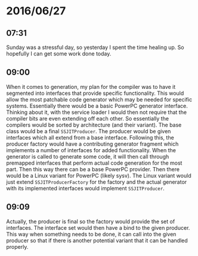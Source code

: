 # 2016/06/27

## 07:31

Sunday was a stressful day, so yesterday I spent the time healing up. So
hopefully I can get some work done today.

## 09:00

When it comes to generation, my plan for the compiler was to have it segmented
into interfaces that provide specific functionality. This would allow the most
patchable code generator which may be needed for specific systems. Essentially
there would be a basic PowerPC generator interface. Thinking about it, with
the service loader I would then not require that the compiler bits are even
extending off each other. So essentially the compilers would be sorted by
architecture (and their variant). The base class would be a final
`SSJITProducer`. The producer would be given interfaces which all extend from
a base interface. Following this, the producer factory would have a
contributing generator fragment which implements a number of interfaces for
added functionality. When the generator is called to generate some code, it
will then call through premapped interfaces that perform actual code generation
for the most part. Then this way there can be a base PowerPC provider. Then
there would be a Linux variant for PowerPC (likely sysv). The Linux variant
would just extend `SSJITProducerFactory` for the factory and the actual
generator with its implemented interfaces would implement `SSJITProducer`.

## 09:09

Actually, the producer is final so the factory would provide the set of
interfaces. The interface set would then have a bind to the given producer.
This way when something needs to be done, it can call into the given producer
so that if there is another potential variant that it can be handled
properly.

